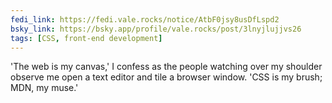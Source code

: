 ```yaml
---
fedi_link: https://fedi.vale.rocks/notice/AtbF0jsy8usDfLspd2
bsky_link: https://bsky.app/profile/vale.rocks/post/3lnyjlujjvs26
tags: [CSS, front-end development]
---
```


'The web is my canvas,' I confess as the people watching over my shoulder observe me open a text editor and tile a browser window. 'CSS is my brush; MDN, my muse.'
